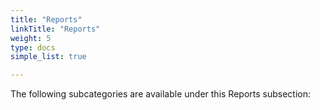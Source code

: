 ```yaml
---
title: "Reports"
linkTitle: "Reports"
weight: 5
type: docs
simple_list: true

---
```


The following subcategories are available under this Reports subsection:
